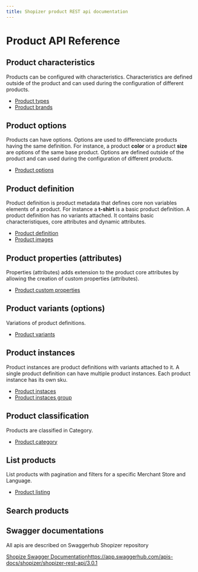 ```yaml
---
title: Shopizer product REST api documentation
---
```


# Product API Reference

## Product characteristics

Products can be configured with characteristics. Characteristics are defined outside of the product and can used during the configuration of different products.

- [Product types](./product-types)
- [Product brands](./product-brands)

## Product options

Products can have options. Options are used to differenciate products having the same definition. For instance, a product **color** or a product **size** are options of the same base product. Options are defined outside of the product and can used during the configuration of different products.

- [Product options](./product-options)

## Product definition

Product definition is product metadata that defines core non variables elements of a product. For instance a **t-shirt** is a basic product definition. A product definition has no variants attached. It contains basic characteristiques, core attributes and dynamic attributes.

- [Product definition](./product-definition)
- [Product images](./product-images)


## Product properties (attributes)

Properties (attributes) adds extension to the product core attributes by allowing the creation of custom properties (attributes).

- [Product custom properties](./product-properties)

## Product variants (options)

Variations of product definitions.

- [Product variants](./product-variants)

## Product instances

Product instances are product definitions with variants attached to it. A single product definition can have multiple product instances. Each product instance has its own sku.

- [Product instaces](./product-instances)
- [Product instaces group](./product-instances-group)

## Product classification

Products are classified in Category.

- [Product category](./product-category)

## List products

List products with pagination and filters for a specific Merchant Store and Language.

- [Product listing](./product-listing)

## Search products




## Swagger documentations

All apis are described on Swaggerhub Shopizer repository

[Shopize Swagger Documentation](https://groups.google.com/forum/#!forum/shopizer)https://app.swaggerhub.com/apis-docs/shopizer/shopizer-rest-api/3.0.1